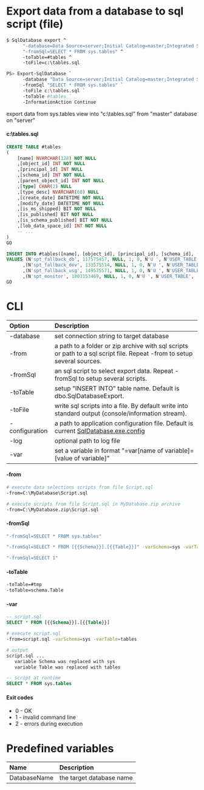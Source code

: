 ﻿Export data from a database to sql script (file)
=================

```bash
$ SqlDatabase export ^
      "-database=Data Source=server;Initial Catalog=master;Integrated Security=True" ^
      "-fromSql=SELECT * FROM sys.tables" ^
      -toTable=#tables ^
      -toFile=c:\tables.sql

PS> Export-SqlDatabase `
      -database "Data Source=server;Initial Catalog=master;Integrated Security=True" `
      -fromSql "SELECT * FROM sys.tables" `
      -toFile c:\tables.sql `
      -toTable #tables `
      -InformationAction Continue
```

export data from sys.tables view into "c:\tables.sql" from "master" database on "server"

#### c:\tables.sql

```sql
CREATE TABLE #tables
(
    [name] NVARCHAR(128) NOT NULL
    ,[object_id] INT NOT NULL
    ,[principal_id] INT NULL
    ,[schema_id] INT NOT NULL
    ,[parent_object_id] INT NOT NULL
    ,[type] CHAR(2) NULL
    ,[type_desc] NVARCHAR(60) NULL
    ,[create_date] DATETIME NOT NULL
    ,[modify_date] DATETIME NOT NULL
    ,[is_ms_shipped] BIT NOT NULL
    ,[is_published] BIT NOT NULL
    ,[is_schema_published] BIT NOT NULL
    ,[lob_data_space_id] INT NOT NULL
    -- ...
)
GO

INSERT INTO #tables([name], [object_id], [principal_id], [schema_id], [parent_object_id], [type], [type_desc], [create_date], [modify_date], [is_ms_shipped], [is_published], [is_schema_published], [lob_data_space_id] /* ... */)
VALUES (N'spt_fallback_db', 117575457, NULL, 1, 0, N'U ', N'USER_TABLE', '2003-04-08 09:18:01:557', '2018-11-30 15:06:04:520', 1, 0, 0, 0 /* ... */)
      ,(N'spt_fallback_dev', 133575514, NULL, 1, 0, N'U ', N'USER_TABLE', '2003-04-08 09:18:02:870', '2018-11-30 15:06:04:523', 1, 0, 0, 0 /* ... */)
      ,(N'spt_fallback_usg', 149575571, NULL, 1, 0, N'U ', N'USER_TABLE', '2003-04-08 09:18:04:180', '2018-11-30 15:06:04:527', 1, 0, 0, 0 /* ... */)
      ,(N'spt_monitor', 1803153469, NULL, 1, 0, N'U ', N'USER_TABLE', '2018-11-30 15:04:02:047', '2018-11-30 15:06:04:533', 1, 0, 0, 0 /* ... */)
GO
```

CLI
===

|Option|Description|
|:--|:----------|
|-database|set connection string to target database|
|-from|a path to a folder or zip archive with sql scripts or path to a sql script file. Repeat -from to setup several sources.|
|-fromSql|an sql script to select export data. Repeat -fromSql to setup several scripts.|
|-toTable|setup "INSERT INTO" table name. Default is dbo.SqlDatabaseExport.|
|-toFile|write sql scripts into a file. By default write into standard output (console/information stream).|
|-configuration|a path to application configuration file. Default is current [SqlDatabase.exe.config](../ConfigurationFile)|
|-log|optional path to log file|
|-var|set a variable in format "=var[name of variable]=[value of variable]"|

#### -from

```bash
# execute data selections scripts from file Script.sql
-from=C:\MyDatabase\Script.sql

# execute scripts from file Script.sql in MyDatabase.zip archive
-from=C:\MyDatabase.zip\Script.sql
```

#### -fromSql

```bash
"-fromSql=SELECT * FROM sys.tables"

"-fromSql=SELECT * FROM [{{Schema}}].[{{Table}}]" -varSchema=sys -varTable=tables

"-fromSql=SELECT 1"
```

#### -toTable

```bash
-toTable=#tmp
-toTable=schema.Table
```

#### -var

```sql
-- script.sql
SELECT * FROM [{{Schema}}].[{{Table}}]
```

```bash
# execute script.sql
-from=script.sql -varSchema=sys -varTable=tables

# output
script.sql ...
   variable Schema was replaced with sys
   variable Table was replaced with tables
```

```sql
-- script at runtime
SELECT * FROM sys.tables
```

#### Exit codes
* 0 - OK
* 1 - invalid command line
* 2 - errors during execution

Predefined variables
========================

|Name|Description|
|:--|:----------|
|DatabaseName|the target database name|
